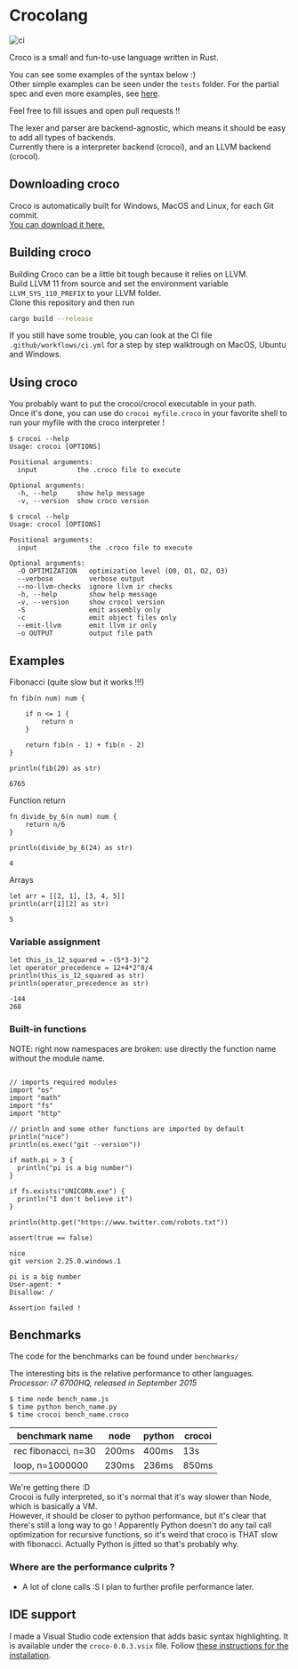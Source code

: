 # Crocolang

![ci](https://github.com/truelossless/crocolang/workflows/ci/badge.svg)

Croco is a small and fun-to-use language written in Rust.

You can see some examples of the syntax below :)  
Other simple examples can be seen under the `tests` folder.
For the partial spec and even more examples, see [here](SPEC.md).

Feel free to fill issues and open pull requests !!

The lexer and parser are backend-agnostic, which means it should be easy to add all types of backends.  
Currently there is a interpreter backend (crocoi), and an LLVM backend (crocol).

## Downloading croco

Croco is automatically built for Windows, MacOS and Linux, for each Git commit.  
[You can download it here.](https://github.com/truelossless/crocolang/releases/latest)

## Building croco

Building Croco can be a little bit tough because it relies on LLVM.  
Build LLVM 11 from source and set the environment variable `LLVM_SYS_110_PREFIX` to your LLVM folder.  
Clone this repository and then run

```bash
cargo build --release
```

If you still have some trouble, you can look at the CI file `.github/workflows/ci.yml` for a step by step walktrough on MacOS, Ubuntu and Windows.

## Using croco

You probably want to put the crocoi/crocol executable in your path.  
Once it's done, you can use do `crocoi myfile.croco` in your favorite shell to run your myfile with the croco interpreter !

```
$ crocoi --help
Usage: crocoi [OPTIONS]

Positional arguments:
  input          the .croco file to execute

Optional arguments:
  -h, --help     show help message
  -v, --version  show croco version
```

```
$ crocol --help
Usage: crocol [OPTIONS]

Positional arguments:
  input             the .croco file to execute

Optional arguments:
  -O OPTIMIZATION   optimization level (O0, O1, O2, O3)
  --verbose         verbose output
  --no-llvm-checks  ignore llvm ir checks
  -h, --help        show help message
  -v, --version     show crocol version
  -S                emit assembly only
  -c                emit object files only
  --emit-llvm       emit llvm ir only
  -o OUTPUT         output file path
```

## Examples

Fibonacci (quite slow but it works !!!)

```croco
fn fib(n num) num {

    if n <= 1 {
        return n
    }

    return fib(n - 1) + fib(n - 2)
}

println(fib(20) as str)
```

```
6765
```

Function return

```croco
fn divide_by_6(n num) num {
    return n/6
}

println(divide_by_6(24) as str)
```

```
4
```

Arrays

```
let arr = [[2, 1], [3, 4, 5]]
println(arr[1][2] as str)
```

```
5
```

### Variable assignment

```croco
let this_is_12_squared = -(5*3-3)^2
let operator_precedence = 12+4*2^8/4
println(this_is_12_squared as str)
println(operator_precedence as str)
```

```
-144
268
```

### Built-in functions

NOTE: right now namespaces are broken: use directly the function name without the module name.

```croco

// imports required modules
import "os"
import "math"
import "fs"
import "http"

// println and some other functions are imported by default
println("nice")
println(os.exec("git --version"))

if math.pi > 3 {
  println("pi is a big number")
}

if fs.exists("UNICORN.exe") {
  println("I don't believe it")
}

println(http.get("https://www.twitter.com/robots.txt"))

assert(true == false)
```

```
nice
git version 2.25.0.windows.1

pi is a big number
User-agent: *
Disallow: /

Assertion failed !
```

## Benchmarks

The code for the benchmarks can be found under `benchmarks/`

The interesting bits is the relative performance to other languages.  
_Processor: i7 6700HQ, released in September 2015_

```
$ time node bench_name.js
$ time python bench_name.py
$ time crocoi bench_name.croco
```

| benchmark name      | node  | python | crocoi |
|---------------------|-------|--------|--------|
| rec fibonacci, n=30 | 200ms | 400ms  | 13s    |
| loop, n=1000000     | 230ms | 236ms  | 850ms  |

We're getting there :D  
Crocoi is fully interpreted, so it's normal that it's way slower than Node, which is basically a VM.  
However, it should be closer to python performance, but it's clear that there's still a long way to go !
Apparently Python doesn't do any tail call optimization for recursive functions, so it's weird that croco is THAT slow with fibonacci. Actually Python is jitted so that's probably why.

### Where are the performance culprits ?

- A lot of clone calls :S I plan to further profile performance later.

## IDE support

I made a Visual Studio code extension that adds basic syntax highlighting. It is available under the `croco-0.0.3.vsix` file. Follow [these instructions for the installation](https://marketplace.visualstudio.com/items?itemName=fabiospampinato.vscode-install-vsix).
